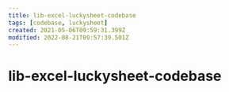 ```yaml
---
title: lib-excel-luckysheet-codebase
tags: [codebase, luckysheet]
created: 2021-05-06T09:59:31.399Z
modified: 2022-08-21T09:57:39.501Z
---
```


# lib-excel-luckysheet-codebase



